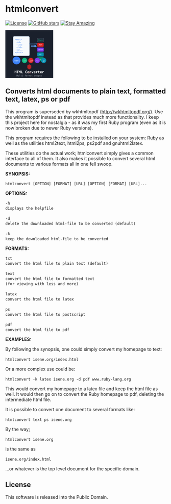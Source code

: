 # htmlconvert

[![License](https://img.shields.io/badge/License-Public%20Domain-brightgreen.svg)](https://unlicense.org/)
[![GitHub stars](https://img.shields.io/github/stars/isene/htmlconvert.svg)](https://github.com/isene/htmlconvert/stargazers)
[![Stay Amazing](https://img.shields.io/badge/Stay-Amazing-blue.svg)](https://isene.org)

<img src="img/htmlconvert_logo.svg" align="left" width="150" height="150" alt="HTML Converter Logo">
<br clear="left"/>

## Converts html documents to plain text, formatted text, latex, ps or pdf

This program is superseded by wkhtmltopdf (http://wkhtmltopdf.org/). Use the wkhtmltopdf instead as that provides much more functionality. I keep this project here for nostalgia - as it was my first Ruby program (even as it is now broken due to newer Ruby versions).

This program requires the following to be installed on your system: Ruby as well as the utilities html2text, html2ps, ps2pdf and gnuhtml2latex.

These utilities do the actual work; htmlconvert simply gives a common interface to all of them. It also makes it possible to convert several html documents to various formats all in one fell swoop.

**SYNOPSIS:**

    htmlconvert [OPTION] [FORMAT] [URL] [OPTION] [FORMAT] [URL]...

**OPTIONS:**

    -h
	displays the helpfile

    -d
	delete the downloaded html-file to be converted (default)

    -k
	keep the downloaded html-file to be converted

**FORMATS:**

    txt
	convert the html file to plain text (default)

    text
	convert the html file to formatted text 
	(for viewing with less and more)

    latex
	convert the html file to latex

    ps
	convert the html file to postscript

    pdf
	convert the html file to pdf
    
**EXAMPLES:**

By following the synopsis, one could simply convert my homepage to text:

```htmlconvert isene.org/index.html```

Or a more complex use could be:

```htmlconvert -k latex isene.org -d pdf www.ruby-lang.org```
  
This would convert my homepage to a latex file and keep the html file as well. It would then go on to convert the Ruby homepage to pdf, deleting the intermediate html file.

It is possible to convert one document to several formats like:

```htmlconvert text ps isene.org```

By the way; 

```htmlconvert isene.org```

is the same as

```isene.org/index.html```

...or whatever is the top level document for the specific domain.

## License
This software is released into the Public Domain.

